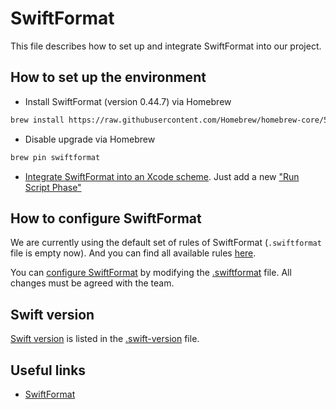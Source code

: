 # SwiftFormat

This file describes how to set up and integrate SwiftFormat into our project.

## How to set up the environment

- Install SwiftFormat (version 0.44.7) via Homebrew

```bash
brew install https://raw.githubusercontent.com/Homebrew/homebrew-core/5b81b0915660fd159c0bb3e98783a28b258bf7fb/Formula/swiftformat.rb
```

- Disable upgrade via Homebrew

```bash
brew pin swiftformat
```

- [Integrate SwiftFormat into an Xcode scheme](https://github.com/nicklockwood/SwiftFormat#alternative-locally-installed-swiftformat). Just add a new ["Run Script Phase"](https://stackoverflow.com/questions/39632301/where-is-the-run-script-and-build-phase-in-xcode)

## How to configure SwiftFormat

We are currently using the default set of rules of SwiftFormat (`.swiftformat` file is empty now). And you can find all available rules [here](https://github.com/nicklockwood/SwiftFormat/blob/master/Rules.md).

You can [configure SwiftFormat](https://github.com/nicklockwood/SwiftFormat#configuration) by modifying the [.swiftformat](../.swiftformat) file. All changes must be agreed with the team.

## Swift version

[Swift version](https://github.com/nicklockwood/SwiftFormat#swift-version) is listed in the [.swift-version](../.swift-version) file.

## Useful links

- [SwiftFormat](https://github.com/nicklockwood/SwiftFormat)
